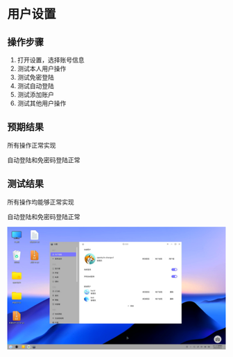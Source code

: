 # 用户设置

## 操作步骤

1. 打开设置，选择账号信息
2. 测试本人用户操作
3. 测试免密登陆
4. 测试自动登陆
5. 测试添加账户
6. 测试其他用户操作

## 预期结果

所有操作正常实现

自动登陆和免密码登陆正常

## 测试结果

所有操作均能够正常实现

自动登陆和免密码登陆正常

![账户信息](./img/账户信息.jpg)
